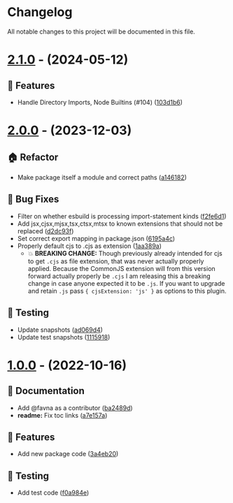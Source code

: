 # Changelog

All notable changes to this project will be documented in this file.

# [2.1.0](https://github.com/favware/esbuild-plugin-file-path-extensions/compare/v2.0.0...v2.1.0) - (2024-05-12)

## 🚀 Features

- Handle Directory Imports, Node Builtins (#104) ([103d1b6](https://github.com/favware/esbuild-plugin-file-path-extensions/commit/103d1b61328159c84f99433f201910360f6f9c95))

# [2.0.0](https://github.com/favware/esbuild-plugin-file-path-extensions/compare/v2.0.0...v2.0.0) - (2023-12-03)

## 🏠 Refactor

- Make package itself a module and correct paths ([a146182](https://github.com/favware/esbuild-plugin-file-path-extensions/commit/a146182f9c0901dfdf1855f7e70b282dcc28e4e5))

## 🐛 Bug Fixes

- Filter on whether esbuild is processing import-statement kinds ([f2fe6d1](https://github.com/favware/esbuild-plugin-file-path-extensions/commit/f2fe6d1d6e43be95ad92ff5cf0a849ae25fc123b))
- Add jsx,cjsx,mjsx,tsx,ctsx,mtsx to known extensions that should not be replaced ([d2dc93f](https://github.com/favware/esbuild-plugin-file-path-extensions/commit/d2dc93f1db8aeed2db15e6784274ec07c9a3026e))
- Set correct export mapping in package.json ([6195a4c](https://github.com/favware/esbuild-plugin-file-path-extensions/commit/6195a4cc00da986520cec2dfbd8e5d21f65d30a5))
- Properly default cjs to .cjs as extension ([1aa389a](https://github.com/favware/esbuild-plugin-file-path-extensions/commit/1aa389aebe5009b1c62ce7847d67991d78cb418a))
  - 💥 **BREAKING CHANGE:** Though previously already intended for cjs to get `.cjs`
as file extension, that was never actually properly applied. Because the
CommonJS extension will from this version forward actually properly be
`.cjs` I am releasing this a breaking change in case anyone
expected it to be `.js`. If you want to upgrade and retain `.js` pass
`{ cjsExtension: 'js' }` as options to this plugin.

## 🧪 Testing

- Update snapshots ([ad069d4](https://github.com/favware/esbuild-plugin-file-path-extensions/commit/ad069d4b5b3b78b5141b0d2c62a5c64d8929f5b9))
- Update test snapshots ([1115918](https://github.com/favware/esbuild-plugin-file-path-extensions/commit/1115918c764a5cd0cd7275b4ec9f9f276da6e44f))

# [1.0.0](https://github.com/favware/esbuild-plugin-file-path-extensions/tree/v1.0.0) - (2022-10-16)

## 📝 Documentation

- Add @favna as a contributor ([ba2489d](https://github.com/favware/esbuild-plugin-file-path-extensions/commit/ba2489deafd105bd7eba95248e88144fda068382))
- **readme:** Fix toc links ([a7e157a](https://github.com/favware/esbuild-plugin-file-path-extensions/commit/a7e157ac5dcf18a3a4b8e3b88b63d5d1ff7446e8))

## 🚀 Features

- Add new package code ([3a4eb20](https://github.com/favware/esbuild-plugin-file-path-extensions/commit/3a4eb2047daec08567bb528c2a1debaa32afb81c))

## 🧪 Testing

- Add test code ([f0a984e](https://github.com/favware/esbuild-plugin-file-path-extensions/commit/f0a984e068256070f10422d965a535c87345a3da))

